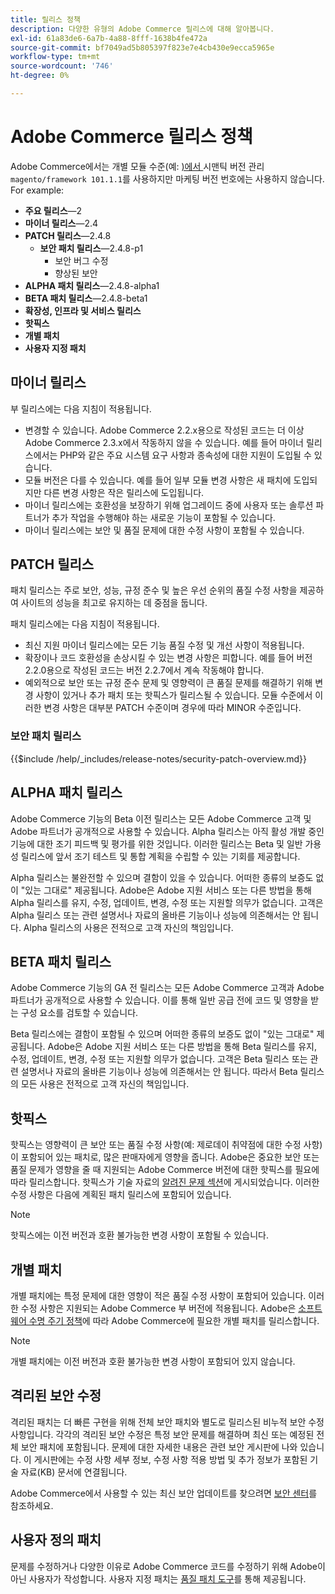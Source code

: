 ```yaml
---
title: 릴리스 정책
description: 다양한 유형의 Adobe Commerce 릴리스에 대해 알아봅니다.
exl-id: 61a83de6-6a7b-4a88-8fff-1638b4fe472a
source-git-commit: bf7049ad5b805397f823e7e4cb430e9ecca5965e
workflow-type: tm+mt
source-wordcount: '746'
ht-degree: 0%

---
```


# Adobe Commerce 릴리스 정책

Adobe Commerce에서는 개별 모듈 수준(예: [)에서 &#x200B;](https://semver.org/)시맨틱 버전 관리`magento/framework 101.1.1`를 사용하지만 마케팅 버전 번호에는 사용하지 않습니다. For example:

- **주요 릴리스**—2
- **마이너 릴리스**—2.4
- **PATCH 릴리스**—2.4.8
   - **보안 패치 릴리스**—2.4.8-p1
      - 보안 버그 수정
      - 향상된 보안
- **ALPHA 패치 릴리스**—2.4.8-alpha1
- **BETA 패치 릴리스**—2.4.8-beta1
- **확장성, 인프라 및 서비스 릴리스**
- **핫픽스**
- **개별 패치**
- **사용자 지정 패치**

## 마이너 릴리스

부 릴리스에는 다음 지침이 적용됩니다.

- 변경할 수 있습니다. Adobe Commerce 2.2.x용으로 작성된 코드는 더 이상 Adobe Commerce 2.3.x에서 작동하지 않을 수 있습니다. 예를 들어 마이너 릴리스에서는 PHP와 같은 주요 시스템 요구 사항과 종속성에 대한 지원이 도입될 수 있습니다.
- 모듈 버전은 다를 수 있습니다. 예를 들어 일부 모듈 변경 사항은 새 패치에 도입되지만 다른 변경 사항은 작은 릴리스에 도입됩니다.
- 마이너 릴리스에는 호환성을 보장하기 위해 업그레이드 중에 사용자 또는 솔루션 파트너가 추가 작업을 수행해야 하는 새로운 기능이 포함될 수 있습니다.
- 마이너 릴리스에는 보안 및 품질 문제에 대한 수정 사항이 포함될 수 있습니다.

## PATCH 릴리스

패치 릴리스는 주로 보안, 성능, 규정 준수 및 높은 우선 순위의 품질 수정 사항을 제공하여 사이트의 성능을 최고로 유지하는 데 중점을 둡니다.

패치 릴리스에는 다음 지침이 적용됩니다.

- 최신 지원 마이너 릴리스에는 모든 기능 품질 수정 및 개선 사항이 적용됩니다.
- 확장이나 코드 호환성을 손상시킬 수 있는 변경 사항은 피합니다. 예를 들어 버전 2.2.0용으로 작성된 코드는 버전 2.2.7에서 계속 작동해야 합니다.
- 예외적으로 보안 또는 규정 준수 문제 및 영향력이 큰 품질 문제를 해결하기 위해 변경 사항이 있거나 추가 패치 또는 핫픽스가 릴리스될 수 있습니다. 모듈 수준에서 이러한 변경 사항은 대부분 PATCH 수준이며 경우에 따라 MINOR 수준입니다.

### 보안 패치 릴리스

{{$include /help/_includes/release-notes/security-patch-overview.md}}

## ALPHA 패치 릴리스

Adobe Commerce 기능의 Beta 이전 릴리스는 모든 Adobe Commerce 고객 및 Adobe 파트너가 공개적으로 사용할 수 있습니다. Alpha 릴리스는 아직 활성 개발 중인 기능에 대한 조기 피드백 및 평가를 위한 것입니다. 이러한 릴리스는 Beta 및 일반 가용성 릴리스에 앞서 조기 테스트 및 통합 계획을 수립할 수 있는 기회를 제공합니다.

Alpha 릴리스는 불완전할 수 있으며 결함이 있을 수 있습니다. 어떠한 종류의 보증도 없이 &quot;있는 그대로&quot; 제공됩니다. Adobe은 Adobe 지원 서비스 또는 다른 방법을 통해 Alpha 릴리스를 유지, 수정, 업데이트, 변경, 수정 또는 지원할 의무가 없습니다. 고객은 Alpha 릴리스 또는 관련 설명서나 자료의 올바른 기능이나 성능에 의존해서는 안 됩니다. Alpha 릴리스의 사용은 전적으로 고객 자신의 책임입니다.

## BETA 패치 릴리스

Adobe Commerce 기능의 GA 전 릴리스는 모든 Adobe Commerce 고객과 Adobe 파트너가 공개적으로 사용할 수 있습니다. 이를 통해 일반 공급 전에 코드 및 영향을 받는 구성 요소를 검토할 수 있습니다.

Beta 릴리스에는 결함이 포함될 수 있으며 어떠한 종류의 보증도 없이 &quot;있는 그대로&quot; 제공됩니다. Adobe은 Adobe 지원 서비스 또는 다른 방법을 통해 Beta 릴리스를 유지, 수정, 업데이트, 변경, 수정 또는 지원할 의무가 없습니다. 고객은 Beta 릴리스 또는 관련 설명서나 자료의 올바른 기능이나 성능에 의존해서는 안 됩니다. 따라서 Beta 릴리스의 모든 사용은 전적으로 고객 자신의 책임입니다.

## 핫픽스

핫픽스는 영향력이 큰 보안 또는 품질 수정 사항(예: 제로데이 취약점에 대한 수정 사항)이 포함되어 있는 패치로, 많은 판매자에게 영향을 줍니다. Adobe은 중요한 보안 또는 품질 문제가 영향을 줄 때 지원되는 Adobe Commerce 버전에 대한 핫픽스를 필요에 따라 릴리스합니다. 핫픽스가 기술 자료의 [알려진 문제 섹션](https://support.magento.com/hc/en-us/sections/360003869892-Known-issues-patches-attached-)에 게시되었습니다. 이러한 수정 사항은 다음에 계획된 패치 릴리스에 포함되어 있습니다.

>[!NOTE]
>
>핫픽스에는 이전 버전과 호환 불가능한 변경 사항이 포함될 수 있습니다.

## 개별 패치

개별 패치에는 특정 문제에 대한 영향이 적은 품질 수정 사항이 포함되어 있습니다. 이러한 수정 사항은 지원되는 Adobe Commerce 부 버전에 적용됩니다. Adobe은 [소프트웨어 수명 주기 정책](https://www.adobe.com/content/dam/cc/en/legal/terms/enterprise/pdfs/Adobe-Commerce-Software-Lifecycle-Policy.pdf)에 따라 Adobe Commerce에 필요한 개별 패치를 릴리스합니다.

>[!NOTE]
>
>개별 패치에는 이전 버전과 호환 불가능한 변경 사항이 포함되어 있지 않습니다.

## 격리된 보안 수정

격리된 패치는 더 빠른 구현을 위해 전체 보안 패치와 별도로 릴리스된 비누적 보안 수정 사항입니다. 각각의 격리된 보안 수정은 특정 보안 문제를 해결하며 최신 또는 예정된 전체 보안 패치에 포함됩니다. 문제에 대한 자세한 내용은 관련 보안 게시판에 나와 있습니다. 이 게시판에는 수정 사항 세부 정보, 수정 사항 적용 방법 및 추가 정보가 포함된 기술 자료(KB) 문서에 연결됩니다.

Adobe Commerce에서 사용할 수 있는 최신 보안 업데이트를 찾으려면 [보안 센터](https://helpx.adobe.com/security/products/magento.html)를 참조하세요.

## 사용자 정의 패치

문제를 수정하거나 다양한 이유로 Adobe Commerce 코드를 수정하기 위해 Adobe이 아닌 사용자가 작성합니다. 사용자 지정 패치는 [품질 패치 도구](https://experienceleague.adobe.com/en/docs/commerce-operations/tools/quality-patches-tool/usage)를 통해 제공됩니다.

<!-- Last updated from includes: 2025-10-09 22:53:22 -->
